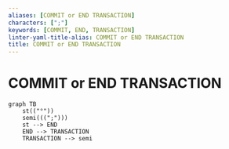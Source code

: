 ```yaml
---
aliases: [COMMIT or END TRANSACTION]
characters: [";"]
keywords: [COMMIT, END, TRANSACTION]
linter-yaml-title-alias: COMMIT or END TRANSACTION
title: COMMIT or END TRANSACTION
---
```


# COMMIT or END TRANSACTION

```mermaid
graph TB
	st(("°"))
	semi(((";")))
	st --> END
	END --> TRANSACTION
	TRANSACTION --> semi
```
